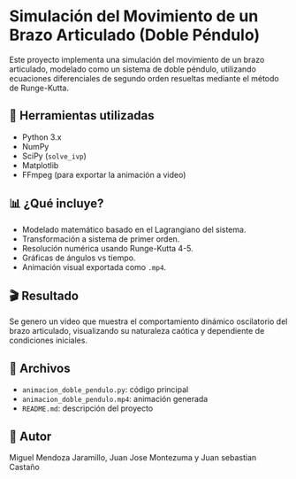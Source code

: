# Simulación del Movimiento de un Brazo Articulado (Doble Péndulo)

Este proyecto implementa una simulación del movimiento de un brazo articulado, modelado como un sistema de doble péndulo, utilizando ecuaciones diferenciales de segundo orden resueltas mediante el método de Runge-Kutta.

## 🔧 Herramientas utilizadas
- Python 3.x
- NumPy
- SciPy (`solve_ivp`)
- Matplotlib
- FFmpeg (para exportar la animación a video)

## 📊 ¿Qué incluye?
- Modelado matemático basado en el Lagrangiano del sistema.
- Transformación a sistema de primer orden.
- Resolución numérica usando Runge-Kutta 4-5.
- Gráficas de ángulos vs tiempo.
- Animación visual exportada como `.mp4`.

## 🎬 Resultado
Se genero un video que muestra el comportamiento dinámico oscilatorio del brazo articulado, visualizando su naturaleza caótica y dependiente de condiciones iniciales.

## 📁 Archivos
- `animacion_doble_pendulo.py`: código principal
- `animacion_doble_pendulo.mp4`: animación generada
- `README.md`: descripción del proyecto

## 👤 Autor
Miguel Mendoza Jaramillo, Juan Jose Montezuma y Juan sebastian Castaño
